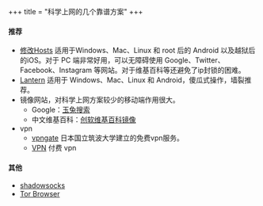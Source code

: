 +++
title = "科学上网的几个靠谱方案"
+++

#### 推荐

- [修改Hosts](https://github.com/racaljk/hosts) 适用于Windows、Mac、Linux 和 root 后的 Android 以及越狱后的iOS。对于 PC 端非常好用，可以无障碍使用 Google、Twitter、Facebook、Instagram 等网站。对于维基百科等还避免了ip封锁的困难。
- [Lantern](https://github.com/getlantern/lantern)
适用于 Windows、Mac、Linux 和 Android，傻瓜式操作，墙裂推荐。
- 镜像网站，对科学上网方案较少的移动端作用很大。
  - Google：[玉兔搜索](https://www.ytso.cc/)
  - 中文维基百科：[创软维基百科镜像](https://w.sxisa.org/wiki/Wikipedia:%E9%A6%96%E9%A1%B5)
- vpn
  - [vpngate](http://www.vpngate.net/cn/) 日本国立筑波大学建立的免费vpn服务。
  - [VPN](http://www.jianshu.com/p/ca4eb44174ed) 付费 vpn

#### 其他

- [shadowsocks](http://www.ishadowsocks.org)
- [Tor Browser](https://www.torproject.org)
